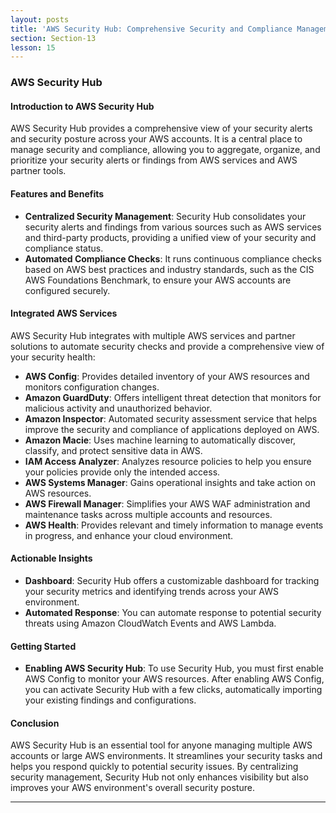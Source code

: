 ```yaml
---
layout: posts
title: 'AWS Security Hub: Comprehensive Security and Compliance Management'
section: Section-13
lesson: 15
---
```


### AWS Security Hub

#### Introduction to AWS Security Hub

AWS Security Hub provides a comprehensive view of your security alerts and security posture across your AWS accounts. It is a central place to manage security and compliance, allowing you to aggregate, organize, and prioritize your security alerts or findings from AWS services and AWS partner tools.

<!-- pagebreak -->

#### Features and Benefits

- **Centralized Security Management**: Security Hub consolidates your security alerts and findings from various sources such as AWS services and third-party products, providing a unified view of your security and compliance status.
- **Automated Compliance Checks**: It runs continuous compliance checks based on AWS best practices and industry standards, such as the CIS AWS Foundations Benchmark, to ensure your AWS accounts are configured securely.
<!-- pagebreak -->

#### Integrated AWS Services

AWS Security Hub integrates with multiple AWS services and partner solutions to automate security checks and provide a comprehensive view of your security health:

- **AWS Config**: Provides detailed inventory of your AWS resources and monitors configuration changes.
- **Amazon GuardDuty**: Offers intelligent threat detection that monitors for malicious activity and unauthorized behavior.
- **Amazon Inspector**: Automated security assessment service that helps improve the security and compliance of applications deployed on AWS.
- **Amazon Macie**: Uses machine learning to automatically discover, classify, and protect sensitive data in AWS.
- **IAM Access Analyzer**: Analyzes resource policies to help you ensure your policies provide only the intended access.
- **AWS Systems Manager**: Gains operational insights and take action on AWS resources.
- **AWS Firewall Manager**: Simplifies your AWS WAF administration and maintenance tasks across multiple accounts and resources.
- **AWS Health**: Provides relevant and timely information to manage events in progress, and enhance your cloud environment.
<!-- pagebreak -->

#### Actionable Insights

- **Dashboard**: Security Hub offers a customizable dashboard for tracking your security metrics and identifying trends across your AWS environment.
- **Automated Response**: You can automate response to potential security threats using Amazon CloudWatch Events and AWS Lambda.
<!-- pagebreak -->

#### Getting Started

- **Enabling AWS Security Hub**: To use Security Hub, you must first enable AWS Config to monitor your AWS resources. After enabling AWS Config, you can activate Security Hub with a few clicks, automatically importing your existing findings and configurations.
<!-- pagebreak -->

#### Conclusion

AWS Security Hub is an essential tool for anyone managing multiple AWS accounts or large AWS environments. It streamlines your security tasks and helps you respond quickly to potential security issues. By centralizing security management, Security Hub not only enhances visibility but also improves your AWS environment's overall security posture.

---
